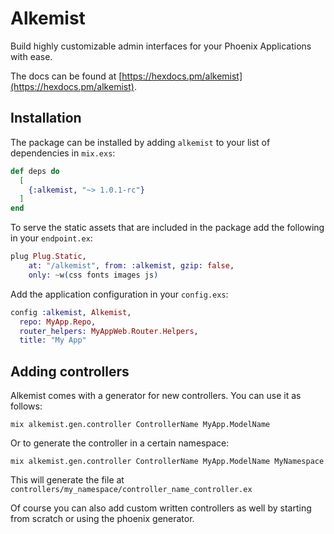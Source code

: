# Alkemist

Build highly customizable admin interfaces for your Phoenix Applications with ease.

The docs can be found at [https://hexdocs.pm/alkemist](https://hexdocs.pm/alkemist).

## Installation

The package can be installed
by adding `alkemist` to your list of dependencies in `mix.exs`:

```elixir
def deps do
  [
    {:alkemist, "~> 1.0.1-rc"}
  ]
end
```

To serve the static assets that are included in the package add the following
in your `endpoint.ex`:

```elixir
plug Plug.Static,
    at: "/alkemist", from: :alkemist, gzip: false,
    only: ~w(css fonts images js)
```

Add the application configuration in your `config.exs`:

```elixir
config :alkemist, Alkemist,
  repo: MyApp.Repo,
  router_helpers: MyAppWeb.Router.Helpers,
  title: "My App"
```

## Adding controllers

Alkemist comes with a generator for new controllers. You can use it as follows: 

```
mix alkemist.gen.controller ControllerName MyApp.ModelName
```

Or to generate the controller in a certain namespace:

```
mix alkemist.gen.controller ControllerName MyApp.ModelName MyNamespace
```

This will generate the file at `controllers/my_namespace/controller_name_controller.ex`

Of course you can also add custom written controllers as well by starting from scratch or using the phoenix generator.

